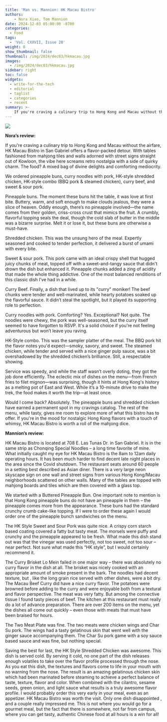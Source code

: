 ```yaml
---
title: 'Man vs. Mannion: HK Macau Bistro'
authors:
    - Nora Xiao, Tom Mannion
date: 2024-12-03 05:00:00 -0700
categories:
  - Food
tags:
  - 'Vol. CXXVII, Issue 20'
weight: 0
show_thumbnail: false
thumbnail: /img/2024/dec03/hkmacau.jpg
images:
  - /img/2024/dec03/hkmacau.jpg
sidebar: right
toc: false
widgets:
  - write-for-the-tech
  - editorial
  - taglist
  - categories
  - recent
summary: >-
    If you're craving a culinary trip to Hong Kong and Macau without the airfare, HK Macau Bistro in San Gabriel offers a flavor-packed detour. With tables fashioned from mahjong tiles and walls adorned with street signs straight out of Kowloon, the vibe here screams retro nostalgia with a side of quirky charm. The food? A mixed bag of divine delights and comforting mediocrity.
---
```


![](/img/2024/dec03/hkmacau.jpg)

**Nora’s review:**

If you're craving a culinary trip to Hong Kong and Macau without the airfare, HK Macau Bistro in San Gabriel offers a flavor-packed detour. With tables fashioned from mahjong tiles and walls adorned with street signs straight out of Kowloon, the vibe here screams retro nostalgia with a side of quirky charm. The food? A mixed bag of divine delights and comforting mediocrity.

We ordered pineapple buns, curry noodles with pork, HK-style shredded chicken, HK-style combo (BBQ pork & steamed chicken), curry beef, and sweet & sour pork.

Pineapple buns. The moment these buns hit the table, it was love at first bite. Buttery, warm, and soft enough to make clouds jealous, they were a slice of heaven. Oddly enough, there’s no pineapple involved—the name comes from their golden, criss-cross crust that mimics the fruit. A crumbly, flavorful topping seals the deal, though the cold slab of butter in the middle was a bizarre surprise. Melt it or lose it, but these buns are otherwise a must-have.

Shredded chicken. This was the unsung hero of the meal. Expertly seasoned and cooked to tender perfection, it delivered a burst of umami with every bite.

Sweet & sour pork. This pork came with an ideal crispy shell that hugged juicy chunks of meat, topped off with a sweet-and-tangy sauce that didn't drown the dish but enhanced it. Pineapple chunks added a zing of acidity that made the whole thing addictive. One of the most balanced renditions of this classic dish I’ve had in a while.

Curry Beef. Finally, a dish that lived up to its "curry" moniker! The beef chunks were tender and well-marinated, while hearty potatoes soaked up the flavorful sauce. It didn’t steal the spotlight, but it played its supporting role to perfection.

Curry noodles with pork. Comforting? Yes. Exceptional? Not quite. The noodles were chewy, the pork was well-seasoned, but the curry itself seemed to have forgotten to RSVP. It's a solid choice if you're not feeling adventurous but won’t leave you raving.

HK-Style combo. This was the sampler platter of the meal. The BBQ pork hit the flavor notes you'd expect—smoky, savory, and sweet. The steamed chicken, while tender and served with a nice ginger pulp sauce, was a bit overshadowed by the shredded chicken’s brilliance. Still, a respectable showing.

Service was speedy, and while the staff wasn’t overly doting, they got the job done efficiently. The eclectic mix of dishes on the menu—from French fries to filet mignon—was surprising, though it hints at Hong Kong's history as a melting pot of East and West. While it’s a 10-minute drive to make the trek, the food makes it worth the trip—at least once.

Would I come back? Absolutely. The pineapple buns and shredded chicken have earned a permanent spot in my cravings catalog. The rest of the menu, while tasty, gives me room to explore more of what this bistro has to offer. If you're in the mood for nostalgic Hong Kong flavors with a touch of whimsy, HK Macau Bistro is worth a roll of the mahjong dice.

**Mannion’s review:**

HK Macau Bistro is located at 708 E. Las Tunas Dr. in San Gabriel. It is in the same strip as Chonqing Special Noodles – a long time favorite of mine. What initially caught my eye for HK Macau Bistro is the 8am to 12am daily operating hours. It has been much harder to find decent late night places in the area since the Covid shutdown. The restaurant seats around 60 people in a setting best described as Asian diner. There is a very large neon skyscape sign on one wall and street signs from various Hong Kong/Macau neighborhoods scattered on other walls. Many of the tables are topped with mahjong boards and tiles which are then covered with a glass top.

We started with a Buttered Pineapple Bun. One important note to mention is that Hong Kong pineapple buns do not have an pineapple in them – the pineapple comes more from the appearance. These buns had the standard crunchy crumb cake-like topping. If I were to order these again I would order one of the pineapple bunch sandwiches on the menu.

The HK Style Sweet and Sour Pork was quite nice. A crispy corn starch based coating covered a fatty but tasty meat. The morsels were puffy and crunchy and the pineapple appeared to be fresh. What made this dish stand out was that the vinegar was used perfectly, not too sweet, not too sour – near perfect. Not sure what made this “HK style”, but I would certainly recommend it.

The Curry Brisket Lo Mein failed in one major way – there was absolutely no curry flavor in the dish at all. The brisket was nicely cooked with an appropriate amount of smoke present in the bark. The noodles had decent texture, but , like the long grain rice served with other dishes, were a bit dry. The Macau Beef Curry did have a nice curry flavor. The potatoes were browned before adding to the curry and were enjoyable both from a textural and flavor perspective. The meat was very fatty. But among the connective tissue I found tasty pieces of beef. The kitchen at this restaurant must really do a lot of advance preparation. There are over 200 items on the menu, yet the dishes all come out quickly – even those with meats that must have been braised for hours.

The Two Meat Plate was fine. The two meats were chicken wings and Char Su pork. The wings had a tasty gelatinous skin that went well with the ginger sauce accompanying them. The Char Su pork game with a soy sauce based sauce and was fine, but nothing special.

Saving the best for last, the HK Style Shredded Chicken was awesome. This dish is served cold. By serving it cold, no one part of the dish releases enough volatiles to take over the flavor profile processed through the nose. As you eat this dish, the textures and flavors come to life in your mouth with no warning from the nose. The result is an amazing gelatinous chicken skin which had been marinated before steaming to achieve a perfect balance of taste, texture, flavor and color. When combined with the cilantro, sesame seeds, green onion, and light sauce what results is a truly awesome flavor profile. I would probably order this very early in your meal, even as an appetizer. HK Macau Bistro was worth the visit. Only one dish disappointed , and a couple really impressed me. This is not where you would go for a gourmet meal, but the fact that there is somewhere, not far from campus, where you can get tasty, authentic Chinese food at all hours is a win for all!
